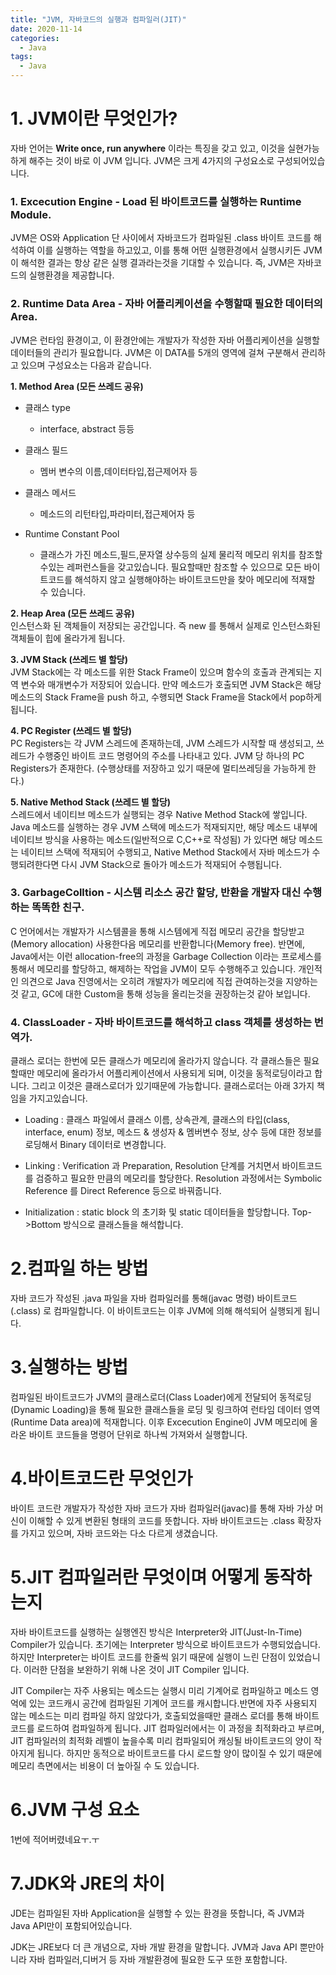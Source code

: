 ```yaml
---
title: "JVM, 자바코드의 실행과 컴파일러(JIT)"
date: 2020-11-14
categories:
  - Java
tags:
  - Java
---
```



# 1. JVM이란 무엇인가?

자바 언어는 **Write once, run anywhere** 이라는 특징을 갖고 있고, 이것을 실현가능하게 해주는 것이 바로 이 JVM 입니다. JVM은 크게 4가지의 구성요소로 구성되어있습니다.

### 1. Excecution Engine - Load 된 바이트코드를 실행하는 Runtime Module.

JVM은 OS와 Application 단 사이에서 자바코드가 컴파일된 .class 바이트 코드를 해석하여 이를 실행하는 역할을 하고있고, 이를 통해 어떤 실행환경에서 실행시키든 JVM이 해석한 결과는 항상 같은 실행 결과라는것을 기대할 수 있습니다. 즉, JVM은 자바코드의 실행환경을 제공합니다.

### 2. Runtime Data Area - 자바 어플리케이션을 수행할때 필요한 데이터의 Area.

JVM은 런타임 환경이고, 이 환경안에는 개발자가 작성한 자바 어플리케이션을 실행할 데이터들의 관리가 필요합니다. JVM은 이 DATA를 5개의 영역에 걸쳐 구분해서 관리하고 있으며 구성요소는 다음과 같습니다.

**1. Method Area (모든 쓰레드 공유)**

- 클래스 type

  - interface, abstract 등등

- 클래스 필드

  - 멤버 변수의 이름,데이터타입,접근제어자 등

- 클래스 메서드

  - 메소드의 리턴타입,파라미터,접근제어자 등

- Runtime Constant Pool
  - 클래스가 가진 메소드,필드,문자열 상수등의 실제 물리적 메모리 위치를 참조할수있는 레퍼런스들을 갖고있습니다. 필요할때만 참조할 수 있으므로 모든 바이트코드를 해석하지 않고 실행해야하는 바이트코드만을 찾아 메모리에 적재할 수 있습니다.

**2. Heap Area (모든 쓰레드 공유)**  
 인스턴스화 된 객체들이 저장되는 공간입니다. 즉 new 를 통해서 실제로 인스턴스화된 객체들이 힙에 올라가게 됩니다.

**3. JVM Stack (쓰레드 별 할당)**  
 JVM Stack에는 각 메소드를 위한 Stack Frame이 있으며 함수의 호출과 관계되는 지역 변수와 매개변수가 저장되어 있습니다. 만약 메소드가 호출되면 JVM Stack은 해당 메소드의 Stack Frame을 push 하고, 수행되면 Stack Frame을 Stack에서 pop하게 됩니다.

**4. PC Register (쓰레드 별 할당)**  
 PC Registers는 각 JVM 스레드에 존재하는데, JVM 스레드가 시작할 때 생성되고, 쓰레드가 수행중인 바이트 코드 명령어의 주소를 나타내고 있다. JVM 당 하나의 PC Registers가 존재한다. (수행상태를 저장하고 있기 때문에 멀티쓰레딩을 가능하게 한다.)

**5. Native Method Stack (쓰레드 별 할당)**  
 스레드에서 네이티브 메소드가 실행되는 경우 Native Method Stack에 쌓입니다. Java 메소드를 실행하는 경우 JVM 스택에 메소드가 적재되지만, 해당 메소드 내부에 네이티브 방식을 사용하는 메소드(일반적으로 C,C++로 작성됨) 가 있다면 해당 메소드는 네이티브 스택에 적재되어 수행되고, Native Method Stack에서 자바 메소드가 수행되려한다면 다시 JVM Stack으로 돌아가 메소드가 적재되어 수행됩니다.

### 3. GarbageColltion - 시스템 리소스 공간 할당, 반환을 개발자 대신 수행하는 똑똑한 친구.

C 언어에서는 개발자가 시스템콜을 통해 시스템에게 직접 메모리 공간을 할당받고(Memory allocation) 사용한다음 메모리를 반환합니다(Memory free). 반면에, Java에서는 이런 allocation-free의 과정을 Garbage Collection 이라는 프로세스를 통해서 메모리를 할당하고, 해제하는 작업을 JVM이 모두 수행해주고 있습니다. 개인적인 의견으로 Java 진영에서는 오히려 개발자가 메모리에 직접 관여하는것을 지양하는것 같고, GC에 대한 Custom을 통해 성능을 올리는것을 권장하는것 같아 보입니다.

### 4. ClassLoader - 자바 바이트코드를 해석하고 class 객체를 생성하는 번역가.

클래스 로더는 한번에 모든 클래스가 메모리에 올라가지 않습니다. 각 클래스들은 필요할때만 메모리에 올라가서 어플리케이션에서 사용되게 되며, 이것을 동적로딩이라고 합니다. 그리고 이것은 클래스로더가 있기때문에 가능합니다. 클래스로더는 아래 3가지 책임을 가지고있습니다.

- Loading : 클래스 파일에서 클래스 이름, 상속관계, 클래스의 타입(class, interface, enum) 정보, 메소드 & 생성자 & 멤버변수 정보, 상수 등에 대한 정보를 로딩해서 Binary 데이터로 변경합니다.

- Linking : Verification 과 Preparation, Resolution 단계를 거치면서 바이트코드를 검증하고 필요한 만큼의 메모리를 할당한다. Resolution 과정에서는 Symbolic Reference 를 Direct Reference 등으로 바꿔줍니다.

- Initialization : static block 의 초기화 및 static 데이터들을 할당합니다. Top->Bottom 방식으로 클래스들을 해석합니다.

# 2.컴파일 하는 방법

자바 코드가 작성된 .java 파일을 자바 컴파일러를 통해(javac 명령) 바이트코드(.class) 로 컴파일합니다. 이 바이트코드는 이후 JVM에 의해 해석되어 실행되게 됩니다.

# 3.실행하는 방법

컴파일된 바이트코드가 JVM의 클래스로더(Class Loader)에게 전달되어 동적로딩(Dynamic Loading)을 통해 필요한 클래스들을 로딩 및 링크하여 런타임 데이터 영역(Runtime Data area)에 적재합니다. 이후 Excecution Engine이 JVM 메모리에 올라온 바이트 코드들을 명령어 단위로 하나씩 가져와서 실행합니다.

# 4.바이트코드란 무엇인가

바이트 코드란 개발자가 작성한 자바 코드가 자바 컴파일러(javac)를 통해 자바 가상 머신이 이해할 수 있게 변환된 형태의 코드를 뜻합니다. 자바 바이트코드는 .class 확장자를 가지고 있으며, 자바 코드와는 다소 다르게 생겼습니다.

# 5.JIT 컴파일러란 무엇이며 어떻게 동작하는지

자바 바이트코드를 실행하는 실행엔진 방식은 Interpreter와 JIT(Just-In-Time) Compiler가 있습니다.
초기에는 Interpreter 방식으로 바이트코드가 수행되었습니다. 하지만 Interpreter는 바이트 코드를 한줄씩 읽기 때문에 실행이 느린 단점이 있었습니다. 이러한 단점을 보완하기 위해 나온 것이 JIT Compiler 입니다.

JIT Compiler는 자주 사용되는 메소드는 실행시 미리 기계어로 컴파일하고 메소드 영억에 있는 코드캐시 공간에 컴파일된 기계어 코드를 캐시합니다.반면에 자주 사용되지 않는 메소드는 미리 컴파일 하지 않았다가, 호출되었을때만 클래스 로더를 통해 바이트코드를 로드하여 컴파일하게 됩니다. JIT 컴파일러에서는 이 과정을 최적화라고 부르며, JIT 컴파일러의 최적화 레벨이 높을수록 미리 컴파일되어 캐싱될 바이트코드의 양이 작아지게 됩니다. 하지만 동적으로 바이트코드를 다시 로드할 양이 많이질 수 있기 때문에 메모리 측면에서는 비용이 더 높아질 수 도 있습니다.

# 6.JVM 구성 요소

1번에 적어버렸네요ㅜ.ㅜ

# 7.JDK와 JRE의 차이

JDE는 컴파일된 자바 Application을 실행할 수 있는 환경을 뜻합니다, 즉 JVM과 Java API만이 포함되어있습니다.

JDK는 JRE보다 더 큰 개념으로, 자바 개발 환경을 말합니다. JVM과 Java API 뿐만아니라 자바 컴파일러,디버거 등 자바 개발환경에 필요한 도구 또한 포함합니다.

